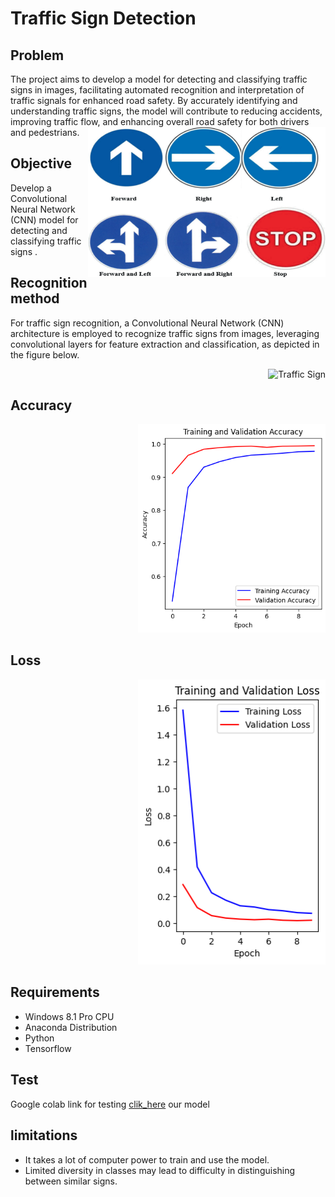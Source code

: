 # Traffic Sign Detection

## Problem

The project aims to develop a model for detecting and classifying traffic signs in images, facilitating automated recognition and interpretation of traffic signals for enhanced road safety. By accurately identifying and understanding traffic signs, the model will contribute to reducing accidents, improving traffic flow, and enhancing overall road safety for both drivers and pedestrians.
<img align="right" alt="coding" width="380" src="https://github.com/sanketpatil51/taffic_sign/blob/main/ts.png" alt="Traffic Sign">



## Objective

Develop a Convolutional Neural Network (CNN) model for  detecting and classifying traffic signs .


## Recognition method
For traffic sign recognition, a Convolutional Neural Network (CNN) architecture is employed to recognize traffic signs from images, leveraging convolutional layers for feature extraction and classification, as depicted in the figure below.


<div style="text-align: right;">
    <img src="https://ars.els-cdn.com/content/image/1-s2.0-S2405844022030808-gr6.jpg" alt="Traffic Sign" width="800"/>
</div>


## Accuracy

<div style="text-align: right;">
    <img src="https://github.com/sanketpatil51/taffic_sign/blob/main/accuracy.png" alt="Traffic Sign" width="300"/>
</div>


## Loss

<div style="text-align: right;">
    <img src="https://github.com/sanketpatil51/taffic_sign/blob/main/loss.png" alt="Traffic Sign" width="300"/>
</div>



## Requirements
- Windows 8.1 Pro CPU
- Anaconda Distribution
- Python
- Tensorflow

## Test
Google colab link for testing [clik_here](https://github.com/sanketpatil51/taffic_sign/blob/main/code.ipynb) our model



## limitations
- It takes a lot of computer power to train and use the model.
- Limited diversity in classes may lead to difficulty in distinguishing between similar signs.





